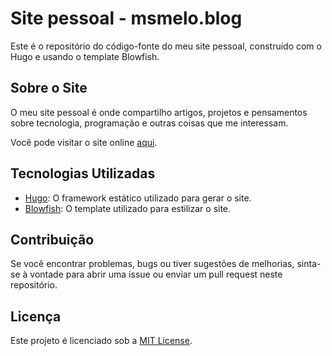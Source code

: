 # Site pessoal - msmelo.blog

Este é o repositório do código-fonte do meu site pessoal, construído com o Hugo e usando o template Blowfish.

## Sobre o Site

O meu site pessoal é onde compartilho artigos, projetos e pensamentos sobre tecnologia, programação e outras coisas que me interessam.

Você pode visitar o site online [aqui](https://msmelo.blog).

## Tecnologias Utilizadas

- [Hugo](https://gohugo.io/): O framework estático utilizado para gerar o site.
- [Blowfish](https://github.com/nunocoracao/blowfish): O template utilizado para estilizar o site.

## Contribuição

Se você encontrar problemas, bugs ou tiver sugestões de melhorias, sinta-se à vontade para abrir uma issue ou enviar um pull request neste repositório.

## Licença

Este projeto é licenciado sob a [MIT License](LICENSE).
